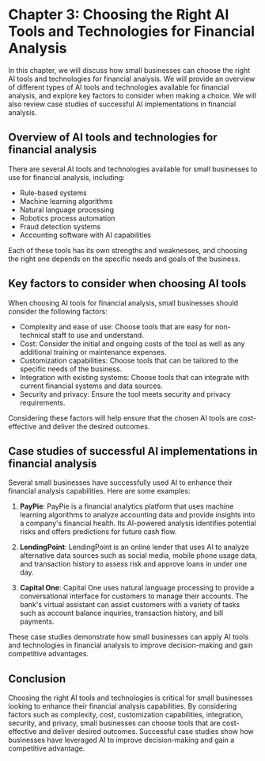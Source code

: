 Chapter 3: Choosing the Right AI Tools and Technologies for Financial Analysis
==============================================================================

In this chapter, we will discuss how small businesses can choose the right AI tools and technologies for financial analysis. We will provide an overview of different types of AI tools and technologies available for financial analysis, and explore key factors to consider when making a choice. We will also review case studies of successful AI implementations in financial analysis.

Overview of AI tools and technologies for financial analysis
------------------------------------------------------------

There are several AI tools and technologies available for small businesses to use for financial analysis, including:

* Rule-based systems
* Machine learning algorithms
* Natural language processing
* Robotics process automation
* Fraud detection systems
* Accounting software with AI capabilities

Each of these tools has its own strengths and weaknesses, and choosing the right one depends on the specific needs and goals of the business.

Key factors to consider when choosing AI tools
----------------------------------------------

When choosing AI tools for financial analysis, small businesses should consider the following factors:

* Complexity and ease of use: Choose tools that are easy for non-technical staff to use and understand.
* Cost: Consider the initial and ongoing costs of the tool as well as any additional training or maintenance expenses.
* Customization capabilities: Choose tools that can be tailored to the specific needs of the business.
* Integration with existing systems: Choose tools that can integrate with current financial systems and data sources.
* Security and privacy: Ensure the tool meets security and privacy requirements.

Considering these factors will help ensure that the chosen AI tools are cost-effective and deliver the desired outcomes.

Case studies of successful AI implementations in financial analysis
-------------------------------------------------------------------

Several small businesses have successfully used AI to enhance their financial analysis capabilities. Here are some examples:

1. **PayPie**: PayPie is a financial analytics platform that uses machine learning algorithms to analyze accounting data and provide insights into a company's financial health. Its AI-powered analysis identifies potential risks and offers predictions for future cash flow.

2. **LendingPoint**: LendingPoint is an online lender that uses AI to analyze alternative data sources such as social media, mobile phone usage data, and transaction history to assess risk and approve loans in under one day.

3. **Capital One**: Capital One uses natural language processing to provide a conversational interface for customers to manage their accounts. The bank's virtual assistant can assist customers with a variety of tasks such as account balance inquiries, transaction history, and bill payments.

These case studies demonstrate how small businesses can apply AI tools and technologies in financial analysis to improve decision-making and gain competitive advantages.

Conclusion
----------

Choosing the right AI tools and technologies is critical for small businesses looking to enhance their financial analysis capabilities. By considering factors such as complexity, cost, customization capabilities, integration, security, and privacy, small businesses can choose tools that are cost-effective and deliver desired outcomes. Successful case studies show how businesses have leveraged AI to improve decision-making and gain a competitive advantage.
